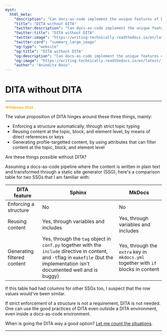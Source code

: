 ```yaml
---
myst:
  html_meta:
    "description": "Can docs-as-code implement the unique features of DITA"
    "title": "DITA without DITA"
    "twitter:description": "Can docs-as-code implement the unique features of DITA"
    "twitter:title": "DITA without DITA"
    "twitter:image": "https://writing-technically.readthedocs.io/en/latest/_static/wordcloud.jpg"
    "twitter:card": "summary_large_image"
    "og:type": "website"
    "og:title": "DITA without DITA"
    "og:description": "Can docs-as-code implement the unique features of DITA"
    "og:image": "https://writing-technically.readthedocs.io/en/latest/_static/wordcloud.jpg"
    "author": "Anindita Basu"
---
```


# DITA without DITA

<hr/>
<p style="font-weight:bold;font-size:75%;color:orange">19 February 2024</p>

The value proposition of DITA hinges around these three things, mainly:
-  Enforcing a structure automatically, through strict topic typing
-  Reusing content at the topic, block, and element level, by means of direct references or keys
-  Generating profile-targetted content, by using attributes that can filter content at the topic, block, and element level

Are these things possible without DITA?

Assuming a docs-as-code pipeline where the content is written in plain text and transformed through a static site generator (SSG), here's a comparison table for two SSGs that I am familiar with:

| DITA feature | Sphinx | MkDocs |
|---- |----| ---- | 
| Enforcing a structure | No | No |
| Reusing content | Yes, through variables and includes | Yes, through variables and includes |
| Generating filtered content | Yes, through the `tag` object in `conf.py` together with the `include` directive in content, and `-t`flag in `makefile` (but the implementation isn't documented well and is buggy) | Yes, through the `extra` key in `mkdocs.yml` together with `if` blocks in content |

If this table had had columns for other SSGs too, I suspect that the row values would've been similar. 

If strict enforcement of a structure is not a requirement, DITA is not needed. One can use the good practices of DITA even outside a DITA environment, even inside a docs-as-code environment.

When is going the DITA way a good option? [Let me count the situations](thoughts-dita-tipping-point.md).

<hr/>
